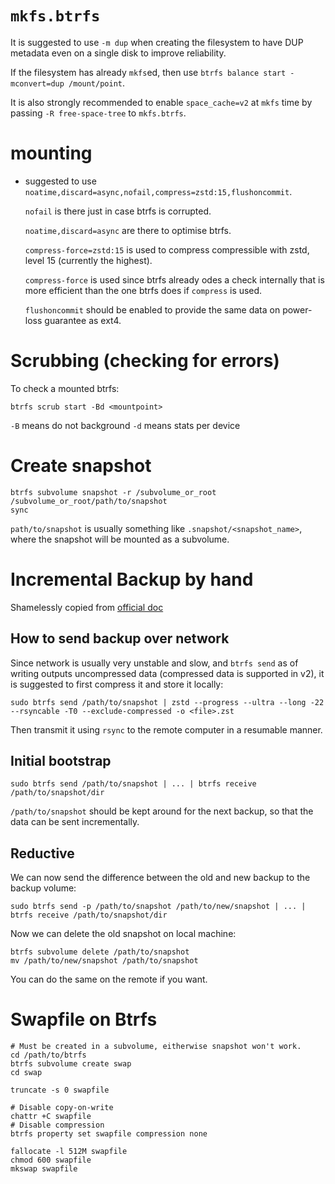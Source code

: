 # `mkfs.btrfs`

It is suggested to use `-m dup` when creating the filesystem to have DUP metadata
even on a single disk to improve reliability.

If the filesystem has already `mkfs`ed, then use
`btrfs balance start -mconvert=dup /mount/point`.

It is also strongly recommended to enable `space_cache=v2` at `mkfs` time by passing
`-R free-space-tree` to `mkfs.btrfs`.

# mounting
 - suggested to use `noatime,discard=async,nofail,compress=zstd:15,flushoncommit`.
   
   `nofail` is there just in case btrfs is corrupted.

   `noatime,discard=async` are there to optimise btrfs.

   `compress-force=zstd:15` is used to compress compressible with zstd,
   level 15 (currently the highest).

   `compress-force` is used since btrfs already odes a check internally
   that is more efficient than the one btrfs does if `compress` is used.

   `flushoncommit` should be enabled to provide the same data on power-loss guarantee
   as ext4.

# Scrubbing (checking for errors)

To check a mounted btrfs:

```
btrfs scrub start -Bd <mountpoint>
```

`-B` means do not background
`-d` means stats per device

# Create snapshot

```
btrfs subvolume snapshot -r /subvolume_or_root /subvolume_or_root/path/to/snapshot
sync
```

`path/to/snapshot` is usually something like `.snapshot/<snapshot_name>`, where the snapshot will be mounted
as a subvolume.

# Incremental Backup by hand

Shamelessly copied from [official doc](https://btrfs.wiki.kernel.org/index.php/Incremental_Backup)

## How to send backup over network

Since network is usually very unstable and slow, and `btrfs send` as of writing outputs
uncompressed data (compressed data is supported in v2), it is suggested to first
compress it and store it locally:

```
sudo btrfs send /path/to/snapshot | zstd --progress --ultra --long -22 --rsyncable -T0 --exclude-compressed -o <file>.zst
```

Then transmit it using `rsync` to the remote computer in a resumable manner.

## Initial bootstrap

```
sudo btrfs send /path/to/snapshot | ... | btrfs receive /path/to/snapshot/dir
```

`/path/to/snapshot` should be kept around for the next backup, so that the data can be sent
incrementally.

## Reductive

We can now send the difference between the old and new backup to the backup volume:

```
sudo btrfs send -p /path/to/snapshot /path/to/new/snapshot | ... | btrfs receive /path/to/snapshot/dir
```

Now we can delete the old snapshot on local machine:

```
btrfs subvolume delete /path/to/snapshot
mv /path/to/new/snapshot /path/to/snapshot
```

You can do the same on the remote if you want.

# Swapfile on Btrfs

```
# Must be created in a subvolume, eitherwise snapshot won't work.
cd /path/to/btrfs
btrfs subvolume create swap
cd swap

truncate -s 0 swapfile

# Disable copy-on-write
chattr +C swapfile
# Disable compression
btrfs property set swapfile compression none

fallocate -l 512M swapfile
chmod 600 swapfile
mkswap swapfile
```
